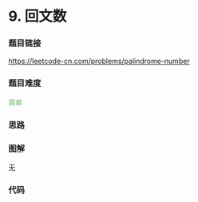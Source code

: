 # 9. 回文数

### 题目链接

https://leetcode-cn.com/problems/palindrome-number

### 题目难度

<font color=#5CB85C>简单</font>

### 思路



### 图解

无

### 代码

```python
```